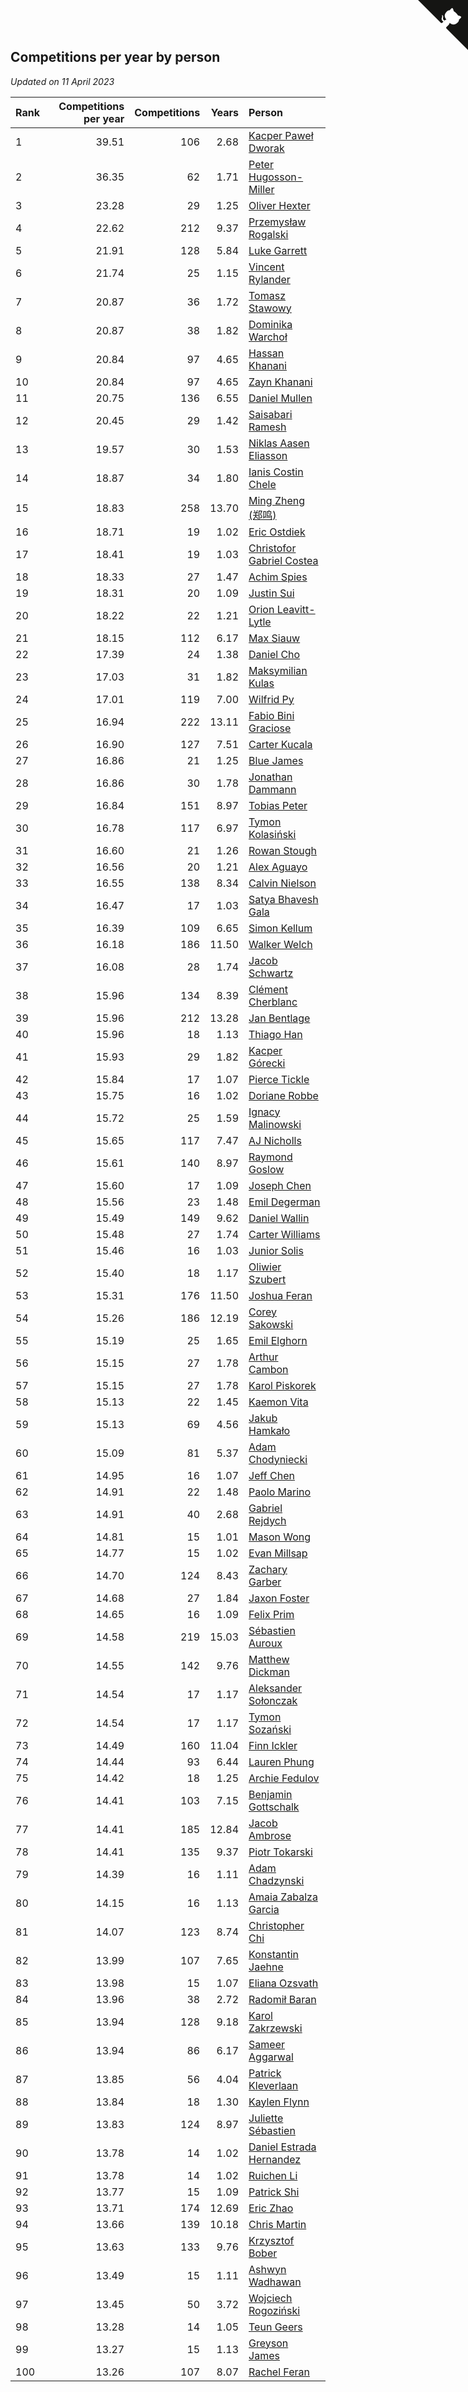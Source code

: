 ## Competitions per year by person

*Updated on 11 April 2023*

| Rank | Competitions per year | Competitions | Years | Person |
| :--- | ---: | ---: | ---: | :--- |
| 1 | 39.51 | 106 | 2.68 | [Kacper Paweł Dworak](https://www.worldcubeassociation.org/persons/2020DWOR01) |
| 2 | 36.35 | 62 | 1.71 | [Peter Hugosson-Miller](https://www.worldcubeassociation.org/persons/2021HUGO01) |
| 3 | 23.28 | 29 | 1.25 | [Oliver Hexter](https://www.worldcubeassociation.org/persons/2022HEXT01) |
| 4 | 22.62 | 212 | 9.37 | [Przemysław Rogalski](https://www.worldcubeassociation.org/persons/2013ROGA02) |
| 5 | 21.91 | 128 | 5.84 | [Luke Garrett](https://www.worldcubeassociation.org/persons/2017GARR05) |
| 6 | 21.74 | 25 | 1.15 | [Vincent Rylander](https://www.worldcubeassociation.org/persons/2022RYLA01) |
| 7 | 20.87 | 36 | 1.72 | [Tomasz Stawowy](https://www.worldcubeassociation.org/persons/2021STAW01) |
| 8 | 20.87 | 38 | 1.82 | [Dominika Warchoł](https://www.worldcubeassociation.org/persons/2021WARC01) |
| 9 | 20.84 | 97 | 4.65 | [Hassan Khanani](https://www.worldcubeassociation.org/persons/2018KHAN26) |
| 10 | 20.84 | 97 | 4.65 | [Zayn Khanani](https://www.worldcubeassociation.org/persons/2018KHAN28) |
| 11 | 20.75 | 136 | 6.55 | [Daniel Mullen](https://www.worldcubeassociation.org/persons/2016MULL04) |
| 12 | 20.45 | 29 | 1.42 | [Saisabari Ramesh](https://www.worldcubeassociation.org/persons/2021RAME01) |
| 13 | 19.57 | 30 | 1.53 | [Niklas Aasen Eliasson](https://www.worldcubeassociation.org/persons/2021ELIA01) |
| 14 | 18.87 | 34 | 1.80 | [Ianis Costin Chele](https://www.worldcubeassociation.org/persons/2021CHEL01) |
| 15 | 18.83 | 258 | 13.70 | [Ming Zheng (郑鸣)](https://www.worldcubeassociation.org/persons/2009ZHEN11) |
| 16 | 18.71 | 19 | 1.02 | [Eric Ostdiek](https://www.worldcubeassociation.org/persons/2022OSTD01) |
| 17 | 18.41 | 19 | 1.03 | [Christofor Gabriel Costea](https://www.worldcubeassociation.org/persons/2022COST03) |
| 18 | 18.33 | 27 | 1.47 | [Achim Spies](https://www.worldcubeassociation.org/persons/2021SPIE01) |
| 19 | 18.31 | 20 | 1.09 | [Justin Sui](https://www.worldcubeassociation.org/persons/2022SUIJ01) |
| 20 | 18.22 | 22 | 1.21 | [Orion Leavitt-Lytle](https://www.worldcubeassociation.org/persons/2022LEAV01) |
| 21 | 18.15 | 112 | 6.17 | [Max Siauw](https://www.worldcubeassociation.org/persons/2017SIAU02) |
| 22 | 17.39 | 24 | 1.38 | [Daniel Cho](https://www.worldcubeassociation.org/persons/2021CHOD01) |
| 23 | 17.03 | 31 | 1.82 | [Maksymilian Kulas](https://www.worldcubeassociation.org/persons/2021KULA02) |
| 24 | 17.01 | 119 | 7.00 | [Wilfrid Py](https://www.worldcubeassociation.org/persons/2016PYWI01) |
| 25 | 16.94 | 222 | 13.11 | [Fabio Bini Graciose](https://www.worldcubeassociation.org/persons/2010GRAC02) |
| 26 | 16.90 | 127 | 7.51 | [Carter Kucala](https://www.worldcubeassociation.org/persons/2015KUCA01) |
| 27 | 16.86 | 21 | 1.25 | [Blue James](https://www.worldcubeassociation.org/persons/2022JAME01) |
| 28 | 16.86 | 30 | 1.78 | [Jonathan Dammann](https://www.worldcubeassociation.org/persons/2021DAMM01) |
| 29 | 16.84 | 151 | 8.97 | [Tobias Peter](https://www.worldcubeassociation.org/persons/2014PETE03) |
| 30 | 16.78 | 117 | 6.97 | [Tymon Kolasiński](https://www.worldcubeassociation.org/persons/2016KOLA02) |
| 31 | 16.60 | 21 | 1.26 | [Rowan Stough](https://www.worldcubeassociation.org/persons/2022STOU01) |
| 32 | 16.56 | 20 | 1.21 | [Alex Aguayo](https://www.worldcubeassociation.org/persons/2022AGUA01) |
| 33 | 16.55 | 138 | 8.34 | [Calvin Nielson](https://www.worldcubeassociation.org/persons/2014NIEL03) |
| 34 | 16.47 | 17 | 1.03 | [Satya Bhavesh Gala](https://www.worldcubeassociation.org/persons/2022GALA03) |
| 35 | 16.39 | 109 | 6.65 | [Simon Kellum](https://www.worldcubeassociation.org/persons/2016KELL12) |
| 36 | 16.18 | 186 | 11.50 | [Walker Welch](https://www.worldcubeassociation.org/persons/2011WELC01) |
| 37 | 16.08 | 28 | 1.74 | [Jacob Schwartz](https://www.worldcubeassociation.org/persons/2021SCHW01) |
| 38 | 15.96 | 134 | 8.39 | [Clément Cherblanc](https://www.worldcubeassociation.org/persons/2014CHER05) |
| 39 | 15.96 | 212 | 13.28 | [Jan Bentlage](https://www.worldcubeassociation.org/persons/2010BENT01) |
| 40 | 15.96 | 18 | 1.13 | [Thiago Han](https://www.worldcubeassociation.org/persons/2022HANT01) |
| 41 | 15.93 | 29 | 1.82 | [Kacper Górecki](https://www.worldcubeassociation.org/persons/2021GORE01) |
| 42 | 15.84 | 17 | 1.07 | [Pierce Tickle](https://www.worldcubeassociation.org/persons/2022TICK01) |
| 43 | 15.75 | 16 | 1.02 | [Doriane Robbe](https://www.worldcubeassociation.org/persons/2022ROBB03) |
| 44 | 15.72 | 25 | 1.59 | [Ignacy Malinowski](https://www.worldcubeassociation.org/persons/2021MALI02) |
| 45 | 15.65 | 117 | 7.47 | [AJ Nicholls](https://www.worldcubeassociation.org/persons/2015NICH04) |
| 46 | 15.61 | 140 | 8.97 | [Raymond Goslow](https://www.worldcubeassociation.org/persons/2014GOSL01) |
| 47 | 15.60 | 17 | 1.09 | [Joseph Chen](https://www.worldcubeassociation.org/persons/2022CHEN16) |
| 48 | 15.56 | 23 | 1.48 | [Emil Degerman](https://www.worldcubeassociation.org/persons/2021DEGE01) |
| 49 | 15.49 | 149 | 9.62 | [Daniel Wallin](https://www.worldcubeassociation.org/persons/2013WALL03) |
| 50 | 15.48 | 27 | 1.74 | [Carter Williams](https://www.worldcubeassociation.org/persons/2021WILL06) |
| 51 | 15.46 | 16 | 1.03 | [Junior Solis](https://www.worldcubeassociation.org/persons/2022SOLI03) |
| 52 | 15.40 | 18 | 1.17 | [Oliwier Szubert](https://www.worldcubeassociation.org/persons/2022SZUB01) |
| 53 | 15.31 | 176 | 11.50 | [Joshua Feran](https://www.worldcubeassociation.org/persons/2011FERA01) |
| 54 | 15.26 | 186 | 12.19 | [Corey Sakowski](https://www.worldcubeassociation.org/persons/2011SAKO01) |
| 55 | 15.19 | 25 | 1.65 | [Emil Elghorn](https://www.worldcubeassociation.org/persons/2021ELGH01) |
| 56 | 15.15 | 27 | 1.78 | [Arthur Cambon](https://www.worldcubeassociation.org/persons/2021CAMB01) |
| 57 | 15.15 | 27 | 1.78 | [Karol Piskorek](https://www.worldcubeassociation.org/persons/2021PISK01) |
| 58 | 15.13 | 22 | 1.45 | [Kaemon Vita](https://www.worldcubeassociation.org/persons/2021VITA01) |
| 59 | 15.13 | 69 | 4.56 | [Jakub Hamkało](https://www.worldcubeassociation.org/persons/2018HAMK01) |
| 60 | 15.09 | 81 | 5.37 | [Adam Chodyniecki](https://www.worldcubeassociation.org/persons/2017CHOD02) |
| 61 | 14.95 | 16 | 1.07 | [Jeff Chen](https://www.worldcubeassociation.org/persons/2022CHEN19) |
| 62 | 14.91 | 22 | 1.48 | [Paolo Marino](https://www.worldcubeassociation.org/persons/2021MARI04) |
| 63 | 14.91 | 40 | 2.68 | [Gabriel Rejdych](https://www.worldcubeassociation.org/persons/2020REJD01) |
| 64 | 14.81 | 15 | 1.01 | [Mason Wong](https://www.worldcubeassociation.org/persons/2022WONG03) |
| 65 | 14.77 | 15 | 1.02 | [Evan Millsap](https://www.worldcubeassociation.org/persons/2022MILL05) |
| 66 | 14.70 | 124 | 8.43 | [Zachary Garber](https://www.worldcubeassociation.org/persons/2014GARB01) |
| 67 | 14.68 | 27 | 1.84 | [Jaxon Foster](https://www.worldcubeassociation.org/persons/2021FOST01) |
| 68 | 14.65 | 16 | 1.09 | [Felix Prim](https://www.worldcubeassociation.org/persons/2022PRIM01) |
| 69 | 14.58 | 219 | 15.03 | [Sébastien Auroux](https://www.worldcubeassociation.org/persons/2008AURO01) |
| 70 | 14.55 | 142 | 9.76 | [Matthew Dickman](https://www.worldcubeassociation.org/persons/2013DICK01) |
| 71 | 14.54 | 17 | 1.17 | [Aleksander Sołonczak](https://www.worldcubeassociation.org/persons/2022SOLO01) |
| 72 | 14.54 | 17 | 1.17 | [Tymon Sozański](https://www.worldcubeassociation.org/persons/2022SOZA01) |
| 73 | 14.49 | 160 | 11.04 | [Finn Ickler](https://www.worldcubeassociation.org/persons/2012ICKL01) |
| 74 | 14.44 | 93 | 6.44 | [Lauren Phung](https://www.worldcubeassociation.org/persons/2016PHUN02) |
| 75 | 14.42 | 18 | 1.25 | [Archie Fedulov](https://www.worldcubeassociation.org/persons/2022FEDU01) |
| 76 | 14.41 | 103 | 7.15 | [Benjamin Gottschalk](https://www.worldcubeassociation.org/persons/2016GOTT01) |
| 77 | 14.41 | 185 | 12.84 | [Jacob Ambrose](https://www.worldcubeassociation.org/persons/2010AMBR01) |
| 78 | 14.41 | 135 | 9.37 | [Piotr Tokarski](https://www.worldcubeassociation.org/persons/2013TOKA01) |
| 79 | 14.39 | 16 | 1.11 | [Adam Chadzynski](https://www.worldcubeassociation.org/persons/2022CHAD02) |
| 80 | 14.15 | 16 | 1.13 | [Amaia Zabalza Garcia](https://www.worldcubeassociation.org/persons/2022GARC03) |
| 81 | 14.07 | 123 | 8.74 | [Christopher Chi](https://www.worldcubeassociation.org/persons/2014CHIC01) |
| 82 | 13.99 | 107 | 7.65 | [Konstantin Jaehne](https://www.worldcubeassociation.org/persons/2015JAEH01) |
| 83 | 13.98 | 15 | 1.07 | [Eliana Ozsvath](https://www.worldcubeassociation.org/persons/2022OZSV01) |
| 84 | 13.96 | 38 | 2.72 | [Radomił Baran](https://www.worldcubeassociation.org/persons/2020BARA02) |
| 85 | 13.94 | 128 | 9.18 | [Karol Zakrzewski](https://www.worldcubeassociation.org/persons/2014ZAKR01) |
| 86 | 13.94 | 86 | 6.17 | [Sameer Aggarwal](https://www.worldcubeassociation.org/persons/2017AGGA01) |
| 87 | 13.85 | 56 | 4.04 | [Patrick Kleverlaan](https://www.worldcubeassociation.org/persons/2019KLEV01) |
| 88 | 13.84 | 18 | 1.30 | [Kaylen Flynn](https://www.worldcubeassociation.org/persons/2022FLYN01) |
| 89 | 13.83 | 124 | 8.97 | [Juliette Sébastien](https://www.worldcubeassociation.org/persons/2014SEBA01) |
| 90 | 13.78 | 14 | 1.02 | [Daniel Estrada Hernandez](https://www.worldcubeassociation.org/persons/2022HERN07) |
| 91 | 13.78 | 14 | 1.02 | [Ruichen Li](https://www.worldcubeassociation.org/persons/2022LIRU02) |
| 92 | 13.77 | 15 | 1.09 | [Patrick Shi](https://www.worldcubeassociation.org/persons/2022SHIP01) |
| 93 | 13.71 | 174 | 12.69 | [Eric Zhao](https://www.worldcubeassociation.org/persons/2010ZHAO19) |
| 94 | 13.66 | 139 | 10.18 | [Chris Martin](https://www.worldcubeassociation.org/persons/2013MART03) |
| 95 | 13.63 | 133 | 9.76 | [Krzysztof Bober](https://www.worldcubeassociation.org/persons/2013BOBE01) |
| 96 | 13.49 | 15 | 1.11 | [Ashwyn Wadhawan](https://www.worldcubeassociation.org/persons/2022WADH02) |
| 97 | 13.45 | 50 | 3.72 | [Wojciech Rogoziński](https://www.worldcubeassociation.org/persons/2019ROGO04) |
| 98 | 13.28 | 14 | 1.05 | [Teun Geers](https://www.worldcubeassociation.org/persons/2022GEER01) |
| 99 | 13.27 | 15 | 1.13 | [Greyson James](https://www.worldcubeassociation.org/persons/2022JAME02) |
| 100 | 13.26 | 107 | 8.07 | [Rachel Feran](https://www.worldcubeassociation.org/persons/2015FERA01) |


<a href="https://github.com/JustinTimeCuber/wca_statistics" class="github-corner" aria-label="View source on Github"><svg width="80" height="80" viewBox="0 0 250 250" style="fill:#151513; color:#fff; position: absolute; top: 0; border: 0; right: 0;" aria-hidden="true"><path d="M0,0 L115,115 L130,115 L142,142 L250,250 L250,0 Z"></path><path d="M128.3,109.0 C113.8,99.7 119.0,89.6 119.0,89.6 C122.0,82.7 120.5,78.6 120.5,78.6 C119.2,72.0 123.4,76.3 123.4,76.3 C127.3,80.9 125.5,87.3 125.5,87.3 C122.9,97.6 130.6,101.9 134.4,103.2" fill="currentColor" style="transform-origin: 130px 106px;" class="octo-arm"></path><path d="M115.0,115.0 C114.9,115.1 118.7,116.5 119.8,115.4 L133.7,101.6 C136.9,99.2 139.9,98.4 142.2,98.6 C133.8,88.0 127.5,74.4 143.8,58.0 C148.5,53.4 154.0,51.2 159.7,51.0 C160.3,49.4 163.2,43.6 171.4,40.1 C171.4,40.1 176.1,42.5 178.8,56.2 C183.1,58.6 187.2,61.8 190.9,65.4 C194.5,69.0 197.7,73.2 200.1,77.6 C213.8,80.2 216.3,84.9 216.3,84.9 C212.7,93.1 206.9,96.0 205.4,96.6 C205.1,102.4 203.0,107.8 198.3,112.5 C181.9,128.9 168.3,122.5 157.7,114.1 C157.9,116.9 156.7,120.9 152.7,124.9 L141.0,136.5 C139.8,137.7 141.6,141.9 141.8,141.8 Z" fill="currentColor" class="octo-body"></path></svg></a><style>.github-corner:hover .octo-arm{animation:octocat-wave 560ms ease-in-out}@keyframes octocat-wave{0%,100%{transform:rotate(0)}20%,60%{transform:rotate(-25deg)}40%,80%{transform:rotate(10deg)}}@media (max-width:500px){.github-corner:hover .octo-arm{animation:none}.github-corner .octo-arm{animation:octocat-wave 560ms ease-in-out}}</style>
